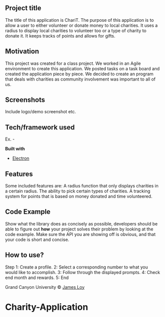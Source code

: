 ## Project title
The title of this application is ChariT. The purpose of this application is to allow a user to either volunteer or donate money to local charities. It uses a radius to display local charities to volunteer too or a type of charity to donate it. It keeps tracks of points and allows for gifts.

## Motivation
This project was created for a class project. We worked in an Agile environment to create this application. We posted tasks on a task board and created the application piece by piece. We decided to create an program that deals with charities as community involvement was important to all of us. 

## Screenshots
Include logo/demo screenshot etc.

## Tech/framework used
Ex. -

<b>Built with</b>
- [Electron](https://electron.atom.io)

## Features
Some included features are:
A radius function that only displays charities in a certain radius.
The ability to pick certain types of charities.
A tracking system for points that is based on money donated and time volunteered.

## Code Example
Show what the library does as concisely as possible, developers should be able to figure out **how** your project solves their problem by looking at the code example. Make sure the API you are showing off is obvious, and that your code is short and concise.

## How to use?
Step 1: Create a profile.
2: Select a corresponding number to what you would like to accomplish.
3: Follow through the displayed prompts.
4: Check end month and rewards.
5: End

Grand Canyon University © [James Loy](https://www.linkedin.com/in/jamesloy98/)
# Charity-Application
